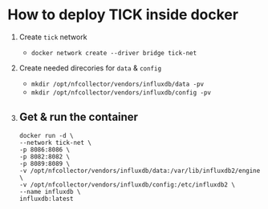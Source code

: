 # How to deploy TICK inside docker
1. Create `tick` network
   - ```docker network create --driver bridge tick-net```

2. Create needed direcories for `data` & `config`
   - ```mkdir /opt/nfcollector/vendors/influxdb/data -pv```
   - ```mkdir /opt/nfcollector/vendors/influxdb/config -pv```

3. Get & run the container
   -
    ```
    docker run -d \
    --network tick-net \
    -p 8086:8086 \
    -p 8082:8082 \
    -p 8089:8089 \
    -v /opt/nfcollector/vendors/influxdb/data:/var/lib/influxdb2/engine \
    -v /opt/nfcollector/vendors/influxdb/config:/etc/influxdb2 \
    --name influxdb \
    influxdb:latest
    ```